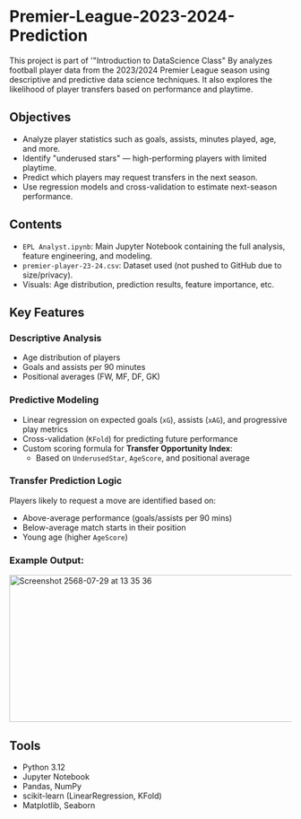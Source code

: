 # Premier-League-2023-2024-Prediction

This project is part of '"Introduction to DataScience Class" By analyzes football player data from the 2023/2024 Premier League season using descriptive and predictive data science techniques. It also explores the likelihood of player transfers based on performance and playtime.

## Objectives

- Analyze player statistics such as goals, assists, minutes played, age, and more.
- Identify "underused stars" — high-performing players with limited playtime.
- Predict which players may request transfers in the next season.
- Use regression models and cross-validation to estimate next-season performance.

## Contents

- `EPL Analyst.ipynb`: Main Jupyter Notebook containing the full analysis, feature engineering, and modeling.
- `premier-player-23-24.csv`: Dataset used (not pushed to GitHub due to size/privacy).
- Visuals: Age distribution, prediction results, feature importance, etc.

##  Key Features

###  Descriptive Analysis
- Age distribution of players
- Goals and assists per 90 minutes
- Positional averages (FW, MF, DF, GK)

###  Predictive Modeling
- Linear regression on expected goals (`xG`), assists (`xAG`), and progressive play metrics
- Cross-validation (`KFold`) for predicting future performance
- Custom scoring formula for **Transfer Opportunity Index**:
  - Based on `UnderusedStar`, `AgeScore`, and positional average

###  Transfer Prediction Logic

Players likely to request a move are identified based on:

- Above-average performance (goals/assists per 90 mins)
- Below-average match starts in their position
- Young age (higher `AgeScore`)

###  Example Output: </ba>

<img width="585" height="262" alt="Screenshot 2568-07-29 at 13 35 36" src="https://github.com/user-attachments/assets/f907add5-a6cb-40c5-98a1-8563a1329721" /> </ba>


## Tools 

- Python 3.12
- Jupyter Notebook
- Pandas, NumPy
- scikit-learn (LinearRegression, KFold)
- Matplotlib, Seaborn



